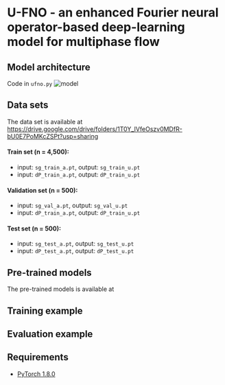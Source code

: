 # U-FNO - an enhanced Fourier neural operator-based deep-learning model for multiphase flow
## Model architecture
Code in `ufno.py`
![model](https://user-images.githubusercontent.com/34537648/160530063-255b53c6-f4db-4ceb-82ba-d6f7c2297ef3.jpg)

## Data sets
The data set is available at https://drive.google.com/drive/folders/1T0Y_IVfeOszv0MDfR-bU0E7PoMKcZSPt?usp=sharing

#### Train set (n = 4,500):
- input: `sg_train_a.pt`, output: `sg_train_u.pt`
- input: `dP_train_a.pt`, output: `dP_train_u.pt`

#### Validation set (n = 500):
- input: `sg_val_a.pt`, output: `sg_val_u.pt`
- input: `dP_train_a.pt`, output: `dP_train_u.pt`

#### Test set (n = 500):
- input: `sg_test_a.pt`, output: `sg_test_u.pt`
- input: `dP_test_a.pt`, output: `dP_test_u.pt`

## Pre-trained models
The pre-trained models is available at 

## Training example

## Evaluation example


## Requirements
- [PyTorch 1.8.0](https://pytorch.org/)
